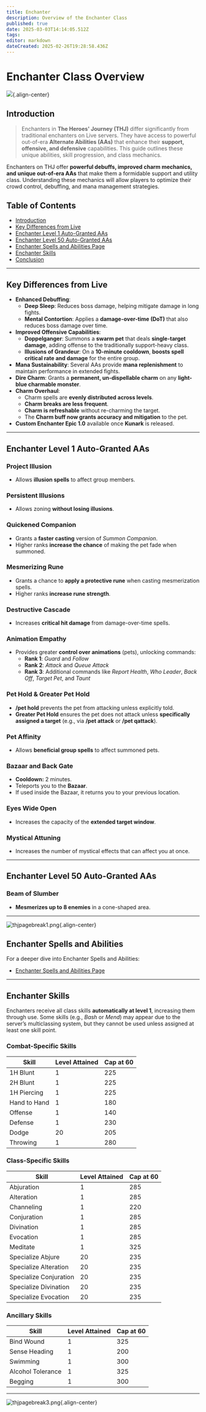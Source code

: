 ```yaml
---
title: Enchanter
description: Overview of the Enchanter Class
published: true
date: 2025-03-03T14:14:05.512Z
tags: 
editor: markdown
dateCreated: 2025-02-26T19:28:58.436Z
---
```


# Enchanter Class Overview

![](/enchanterpage.png){.align-center}

## Introduction

> Enchanters in **The Heroes' Journey (THJ)** differ significantly from traditional enchanters on Live servers. They have access to powerful out-of-era **Alternate Abilities (AAs)** that enhance their **support, offensive, and defensive** capabilities. This guide outlines these unique abilities, skill progression, and class mechanics.

Enchanters on THJ offer **powerful debuffs, improved charm mechanics, and unique out-of-era AAs** that make them a formidable support and utility class. Understanding these mechanics will allow players to optimize their crowd control, debuffing, and mana management strategies.

## Table of Contents

- [Introduction](#introduction)
- [Key Differences from Live](#key-differences-from-live)
- [Enchanter Level 1 Auto-Granted AAs](#enchanter-level-1-auto-granted-aas)
- [Enchanter Level 50 Auto-Granted AAs](#enchanter-level-50-auto-granted-aas)
- [Enchanter Spells and Abilities Page](#enchanter-spells-and-abilities)
- [Enchanter Skills](#enchanter-skills)
- [Conclusion](#conclusion)

---

## Key Differences from Live

- **Enhanced Debuffing**:
  - **Deep Sleep**: Reduces boss damage, helping mitigate damage in long fights.  
  - **Mental Contortion**: Applies a **damage-over-time (DoT)** that also reduces boss damage over time.
- **Improved Offensive Capabilities**:
  - **Doppelganger**: Summons a **swarm pet** that deals **single-target damage**, adding offense to the traditionally support-heavy class.  
  - **Illusions of Grandeur**: On a **10-minute cooldown**, **boosts spell critical rate and damage** for the entire group.
- **Mana Sustainability**: Several AAs provide **mana replenishment** to maintain performance in extended fights.
- **Dire Charm**: Grants a **permanent, un-dispellable charm** on any **light-blue charmable monster**.
- **Charm Overhaul**:
  - Charm spells are **evenly distributed across levels**.
  - **Charm breaks are less frequent**.
  - **Charm is refreshable** without re-charming the target.
  - The **Charm buff now grants accuracy and mitigation** to the pet.
- **Custom Enchanter Epic 1.0** available once **Kunark** is released.

---

## Enchanter Level 1 Auto-Granted AAs

### Project Illusion

- Allows **illusion spells** to affect group members.

### Persistent Illusions

- Allows zoning **without losing illusions**.

### Quickened Companion

- Grants a **faster casting** version of *Summon Companion*.  
- Higher ranks **increase the chance** of making the pet fade when summoned.

### Mesmerizing Rune

- Grants a chance to **apply a protective rune** when casting mesmerization spells.  
- Higher ranks **increase rune strength**.

### Destructive Cascade

- Increases **critical hit damage** from damage-over-time spells.

### Animation Empathy

- Provides greater **control over animations** (pets), unlocking commands:
  - **Rank 1**: *Guard* and *Follow*
  - **Rank 2**: *Attack* and *Queue Attack*
  - **Rank 3**: Additional commands like *Report Health*, *Who Leader*, *Back Off*, *Target Pet*, and *Taunt*

### Pet Hold & Greater Pet Hold

- **/pet hold** prevents the pet from attacking unless explicitly told.
- **Greater Pet Hold** ensures the pet does not attack unless **specifically assigned a target** (e.g., via **/pet attack** or **/pet qattack**).

### Pet Affinity

- Allows **beneficial group spells** to affect summoned pets.

### Bazaar and Back Gate

- **Cooldown:** 2 minutes.  
- Teleports you to the **Bazaar**.  
- If used inside the Bazaar, it returns you to your previous location.

### Eyes Wide Open

- Increases the capacity of the **extended target window**.

### Mystical Attuning

- Increases the number of mystical effects that can affect you at once.

---

## Enchanter Level 50 Auto-Granted AAs

### Beam of Slumber

- **Mesmerizes up to 8 enemies** in a cone-shaped area.

---

![thjpagebreak1.png](/thjpagebreak1.png){.align-center}

## Enchanter Spells and Abilities

For a deeper dive into Enchanter Spells and Abilities:

- [Enchanter Spells and Abilities Page](/classes-and-abilities/spells-and-abilities/enc)

---

## Enchanter Skills

Enchanters receive all class skills **automatically at level 1**, increasing them through use. Some skills (e.g., *Bash* or *Mend*) may appear due to the server’s multiclassing system, but they cannot be used unless assigned at least one skill point.

### Combat-Specific Skills

| Skill         | Level Attained | Cap at 60 |
|---------------|----------------|-----------|
| 1H Blunt      | 1              | 225       |
| 2H Blunt      | 1              | 225       |
| 1H Piercing   | 1              | 225       |
| Hand to Hand  | 1              | 180       |
| Offense       | 1              | 140       |
| Defense       | 1              | 230       |
| Dodge         | 20             | 205       |
| Throwing      | 1              | 280       |

### Class-Specific Skills

| Skill                 | Level Attained | Cap at 60 |
|-----------------------|----------------|-----------|
| Abjuration            | 1              | 285       |
| Alteration            | 1              | 285       |
| Channeling            | 1              | 220       |
| Conjuration           | 1              | 285       |
| Divination            | 1              | 285       |
| Evocation             | 1              | 285       |
| Meditate              | 1              | 325       |
| Specialize Abjure     | 20             | 235       |
| Specialize Alteration | 20             | 235       |
| Specialize Conjuration| 20             | 235       |
| Specialize Divination | 20             | 235       |
| Specialize Evocation  | 20             | 235       |

### Ancillary Skills

| Skill            | Level Attained | Cap at 60 |
|------------------|----------------|-----------|
| Bind Wound       | 1              | 325       |
| Sense Heading    | 1              | 200       |
| Swimming         | 1              | 300       |
| Alcohol Tolerance| 1              | 325       |
| Begging          | 1              | 300       |

---

![thjpagebreak3.png](/thjpagebreak3.png){.align-center}
